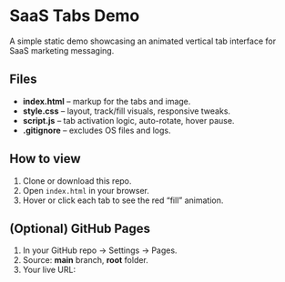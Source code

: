# SaaS Tabs Demo

A simple static demo showcasing an animated vertical tab interface for SaaS marketing messaging.

## Files

- **index.html** – markup for the tabs and image.
- **style.css**  – layout, track/fill visuals, responsive tweaks.
- **script.js**  – tab activation logic, auto-rotate, hover pause.
- **.gitignore** – excludes OS files and logs.

## How to view

1. Clone or download this repo.  
2. Open `index.html` in your browser.  
3. Hover or click each tab to see the red “fill” animation.

## (Optional) GitHub Pages

1. In your GitHub repo → Settings → Pages.  
2. Source: **main** branch, **root** folder.  
3. Your live URL:  

